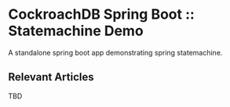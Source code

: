 # CockroachDB Spring Boot :: Statemachine Demo

A standalone spring boot app demonstrating spring statemachine.

## Relevant Articles

TBD
  
